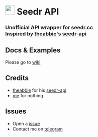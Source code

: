 # <img src="https://graph.org/file/567afbf357f1ecbe98376.png" alt="seedr" height="30px"> Seedr API

### Unofficial API wrapper for seedr.cc <br> Inspired by [theabbie](https://github.com/theabbie)'s [**seedr-api**](https://github.com/theabbie/seedr-api)

## Docs & Examples
Please go to [wiki](https://github.com/AnjanaMadu/SeedrAPI/wiki/)

## Credits
- [theabbie](https://github.com/theabbie) for his [seedr-api](https://github.com/theabbie/seedr-api)
- [me](https://github.com/AnjanaMadu) for nothing

## Issues
- Open a [issue](https://github.com/AnjanaMadu/SeedrAPI/issues)
- Contact me on [telegram](https://t.me/Anjana_Ma)
